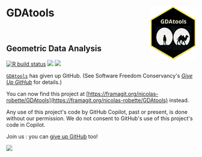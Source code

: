 # **GDAtools** <img src="man/figures/GDAtools.png" height=140px width=120px alt="" align="right" />

<br>

## Geometric Data Analysis

<!-- badges: start -->
  [![R build status](https://github.com/nicolas-robette/GDAtools/workflows/R-CMD-check/badge.svg)](https://github.com/nicolas-robette/GDAtools/actions)
  [![](https://www.r-pkg.org/badges/version/GDAtools?color=blue)](https://cran.r-project.org/package=GDAtools)
  [![](http://cranlogs.r-pkg.org/badges/last-month/GDAtools?color=orange)](https://cran.r-project.org/package=GDAtools)
<!-- badges: end -->

[`GDAtools`](https://nicolas-robette.frama.io/GDAtools/) has given up GitHub. (See Software Freedom Conservancy's [*Give Up  GitHub*](https://GiveUpGitHub.org) for details.)

You can now find this project at [https://framagit.org/nicolas-robette/GDAtools](https://framagit.org/nicolas-robette/GDAtools) instead.

Any use of this project's code by GitHub Copilot, past or present, is done without our permission.  We do not consent to GitHub's use of this project's code in Copilot.

Join us : you can [give up GitHub](https://GiveUpGitHub.org) too!

<img src="https://sfconservancy.org/static/img/GiveUpGitHub.png" width="150" />
